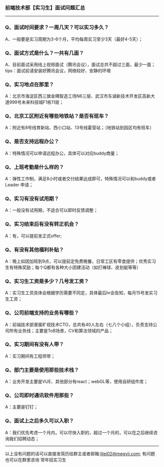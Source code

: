### 前端技术部【实习生】面试问题汇总
----------------------------
### Q、面试时间要求？一周几天？可以实习多久？
A、一般要是实习周期为3-6个月，平均每周实习至少3天（最好4-5天）；

### Q、面试方式是什么？一共有几面？
A、目前面试采用线上视频面试（腾讯会议），面试总共不超过三面，最少一面；
tips：面试前请安装好腾讯会议，网络较好、安静的环境

### Q、实习地点在那里？
A：北京市海淀区西三旗金隅智造工场N6三层、武汉市东湖新技术开发区高新大道999号未来科技城F1栋11层；

### Q、北京工区附近有哪些地铁站？是否有班车？
A：附近有8号线育新站、西小口站、13号线霍营站；（地铁站到园区均有班车）

### Q、是否支持远程办公？
A：特殊情况可以申请远程办公，具体可以对应buddy商量；

### Q、上班考勤是什么样的？
A：弹性工作制，满足8小时或者交付结果达成即可，特殊情况可以和buddy或者Leader 申请；

### Q、实习有没有试用期？
A：一般没有试用期，不适合可以即时反馈调整；

### Q、实习结束后有没有转正机会？
A：有，可以提前发正式offer;

### Q、有没有其他福利补贴？
A：晚上如因加班到9点，可以提前定免费晚餐，日常工区有零食提供；优秀实习生有特殊奖励；每个Q都有各种大小团建活动（如打棒球、皮划艇等等）

### Q、实习生工资是多少？几号发工资？
A：实习生工资具体会根据学历需要不同定，具体最后hr会告知，每月15号发实习生工资；

### Q、公司前端支持的业务有哪些？
A：前端技术部隶属旷视技术CTO，总共有40人左右（七八个小组），负责支持公司所有业务线；主要是ToB场景，CV和算法领域的产品；

### Q、实习期间有没有人带？
A：实习期间有工程师带；

### Q、部门主要是使用那些技术栈？
A：业务开发主要是VUE、其他部分有react；webGL等，使用自研组件库；

### Q、公司即时通讯软件用那些？
A：主要是钉钉；

### Q、面试上之后多久可以入职？
A：我们优先考虑一个月内，可以尽快入职的，超过一个月的，可以在之后继续咨询我们招聘动态；

----------------------------
以上没有问题的话可以直接发简历给群主或者邮箱:lilei02@megvii.com;
有问题也可以在群里咨询
常年招实习生
